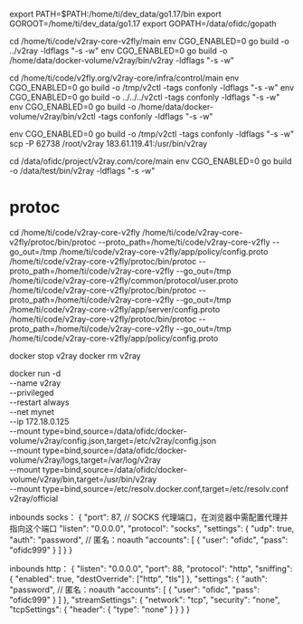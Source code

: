 export PATH=$PATH:/home/ti/dev_data/go1.17/bin
export GOROOT=/home/ti/dev_data/go1.17
export GOPATH=/data/ofidc/gopath

cd /home/ti/code/v2ray-core-v2fly/main
env CGO_ENABLED=0 go build -o ../v2ray -ldflags "-s -w"
env CGO_ENABLED=0 go build -o /home/data/docker-volume/v2ray/bin/v2ray -ldflags "-s -w"

cd /home/ti/code/v2fly.org/v2ray-core/infra/control/main
env CGO_ENABLED=0 go build -o /tmp/v2ctl -tags confonly -ldflags "-s -w"
env CGO_ENABLED=0 go build -o ../../../v2ctl -tags confonly -ldflags "-s -w"
env CGO_ENABLED=0 go build -o /home/data/docker-volume/v2ray/bin/v2ctl -tags confonly -ldflags "-s -w"


env CGO_ENABLED=0 go build -o /tmp/v2ctl -tags confonly -ldflags "-s -w"
scp -P 62738 /root/v2ray 183.61.119.41:/usr/bin/v2ray


cd /data/ofidc/project/v2ray.com/core/main
env CGO_ENABLED=0 go build -o /data/test/bin/v2ray -ldflags "-s -w"


# protoc
cd /home/ti/code/v2ray-core-v2fly
/home/ti/code/v2ray-core-v2fly/protoc/bin/protoc --proto_path=/home/ti/code/v2ray-core-v2fly --go_out=/tmp /home/ti/code/v2ray-core-v2fly/app/policy/config.proto
/home/ti/code/v2ray-core-v2fly/protoc/bin/protoc --proto_path=/home/ti/code/v2ray-core-v2fly --go_out=/tmp /home/ti/code/v2ray-core-v2fly/common/protocol/user.proto
/home/ti/code/v2ray-core-v2fly/protoc/bin/protoc --proto_path=/home/ti/code/v2ray-core-v2fly --go_out=/tmp /home/ti/code/v2ray-core-v2fly/app/server/config.proto
/home/ti/code/v2ray-core-v2fly/protoc/bin/protoc --proto_path=/home/ti/code/v2ray-core-v2fly --go_out=/tmp /home/ti/code/v2ray-core-v2fly/app/policy/config.proto



docker stop v2ray
docker rm v2ray

docker run -d \
--name v2ray \
--privileged     \
--restart always     \
--net mynet     \
--ip 172.18.0.125 \
--mount type=bind,source=/data/ofidc/docker-volume/v2ray/config.json,target=/etc/v2ray/config.json \
--mount type=bind,source=/data/ofidc/docker-volume/v2ray/logs,target=/var/log/v2ray \
--mount type=bind,source=/data/ofidc/docker-volume/v2ray/bin,target=/usr/bin/v2ray \
--mount type=bind,source=/etc/resolv.docker.conf,target=/etc/resolv.conf \
v2ray/official


inbounds socks：
{
    "port": 87,  // SOCKS 代理端口，在浏览器中需配置代理并指向这个端口
    "listen": "0.0.0.0",
    "protocol": "socks",
    "settings": {
        "udp": true,
        "auth": "password", // 匿名：noauth
        "accounts": [
            {
            "user": "ofidc",
            "pass": "ofidc999"
            }
        ]
    }
}

inbounds http：
{
    "listen": "0.0.0.0",
    "port": 88,
    "protocol": "http",
    "sniffing": {
        "enabled": true,
        "destOverride": ["http", "tls"]
    },
    "settings": {
        "auth": "password", // 匿名：noauth
        "accounts": [
            {
            "user": "ofidc",
            "pass": "ofidc999"
            }
        ]
    },
    "streamSettings": {
        "network": "tcp",
        "security": "none",
        "tcpSettings": {
            "header": {
                "type": "none"
            }
        }
    }
}
